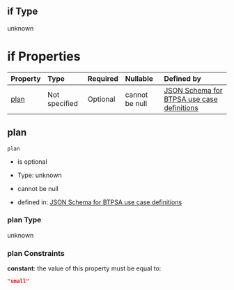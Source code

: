 ## if Type

unknown

# if Properties

| Property      | Type          | Required | Nullable       | Defined by                                                                                                                                                                                                                                  |
| :------------ | :------------ | :------- | :------------- | :------------------------------------------------------------------------------------------------------------------------------------------------------------------------------------------------------------------------------------------ |
| [plan](#plan) | Not specified | Optional | cannot be null | [JSON Schema for BTPSA use case definitions](btpsa-usecase-properties-services-items-allof-1-then-allof-80-then-allof-3-if-properties-plan.md "undefined#/properties/services/items/allOf/1/then/allOf/80/then/allOf/3/if/properties/plan") |

## plan



`plan`

*   is optional

*   Type: unknown

*   cannot be null

*   defined in: [JSON Schema for BTPSA use case definitions](btpsa-usecase-properties-services-items-allof-1-then-allof-80-then-allof-3-if-properties-plan.md "undefined#/properties/services/items/allOf/1/then/allOf/80/then/allOf/3/if/properties/plan")

### plan Type

unknown

### plan Constraints

**constant**: the value of this property must be equal to:

```json
"small"
```
